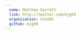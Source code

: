 ```yaml
---
  name: Matthew Garrett
  link: http://twitter.com/mjg59
  organization: CoreOS
  github: mjg59
---
```

